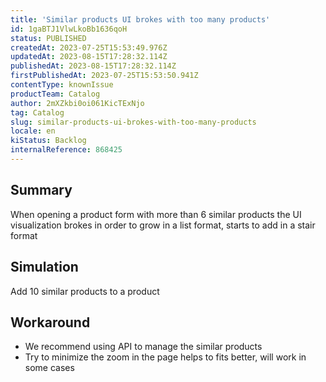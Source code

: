 ```yaml
---
title: 'Similar products UI brokes with too many products'
id: 1gaBTJ1VlwLkoBb1636qoH
status: PUBLISHED
createdAt: 2023-07-25T15:53:49.976Z
updatedAt: 2023-08-15T17:28:32.114Z
publishedAt: 2023-08-15T17:28:32.114Z
firstPublishedAt: 2023-07-25T15:53:50.941Z
contentType: knownIssue
productTeam: Catalog
author: 2mXZkbi0oi061KicTExNjo
tag: Catalog
slug: similar-products-ui-brokes-with-too-many-products
locale: en
kiStatus: Backlog
internalReference: 868425
---
```


## Summary



When opening a product form with more than 6 similar products the UI visualization brokes
in order to grow in a list format, starts to add in a stair format


##

## Simulation



Add 10 similar products to a product


##

## Workaround




- We recommend using API to manage the similar products
- Try to minimize the zoom in the page helps to fits better, will work in some cases





